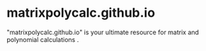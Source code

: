 # matrixpolycalc.github.io
"matrixpolycalc.github.io" is your ultimate resource for matrix and polynomial calculations .
